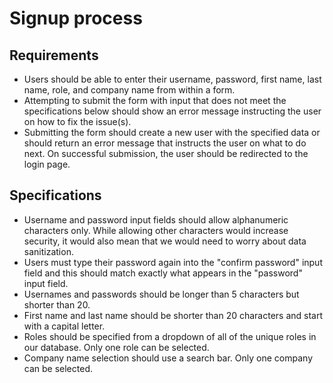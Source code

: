 # Signup process

## Requirements
- Users should be able to enter their username, password, first name, last name, role, and company name from within a form.
- Attempting to submit the form with input that does not meet the specifications below should show an error message instructing the user on how to fix the issue(s).
- Submitting the form should create a new user with the specified data or should return an error message that instructs the user on what to do next. On successful submission, the user should be redirected to the login page.

## Specifications
- Username and password input fields should allow alphanumeric characters only. While allowing other characters would increase security, it would also mean that we would need to worry about data sanitization.
- Users must type their password again into the "confirm password" input field and this should match exactly what appears in the "password" input field.
- Usernames and passwords should be longer than 5 characters but shorter than 20.
- First name and last name should be shorter than 20 characters and start with a capital letter.
- Roles should be specified from a dropdown of all of the unique roles in our database. Only one role can be selected.
- Company name selection should use a search bar. Only one company can be selected.
